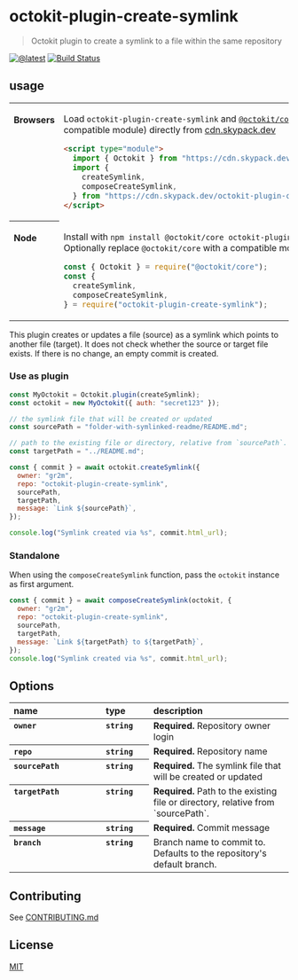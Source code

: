 # octokit-plugin-create-symlink

> Octokit plugin to create a symlink to a file within the same repository

[![@latest](https://img.shields.io/npm/v/octokit-plugin-create-symlink.svg)](https://www.npmjs.com/package/octokit-plugin-create-symlink)
[![Build Status](https://github.com/gr2m/octokit-plugin-create-symlink/workflows/Test/badge.svg)](https://github.com/gr2m/octokit-plugin-create-symlink/actions?query=workflow%3ATest+branch%3Amain)

## usage

<table>
<tbody valign=top align=left>
<tr><th>

Browsers

</th><td width=100%>

Load `octokit-plugin-create-symlink` and [`@octokit/core`](https://github.com/octokit/core.js) (or core-compatible module) directly from [cdn.skypack.dev](https://cdn.skypack.dev)

```html
<script type="module">
  import { Octokit } from "https://cdn.skypack.dev/@octokit/core";
  import {
    createSymlink,
    composeCreateSymlink,
  } from "https://cdn.skypack.dev/octokit-plugin-create-symlink";
</script>
```

</td></tr>
<tr><th>

Node

</th><td>

Install with `npm install @octokit/core octokit-plugin-create-symlink`. Optionally replace `@octokit/core` with a compatible module

```js
const { Octokit } = require("@octokit/core");
const {
  createSymlink,
  composeCreateSymlink,
} = require("octokit-plugin-create-symlink");
```

</td></tr>
</tbody>
</table>

This plugin creates or updates a file (source) as a symlink which points to another file (target). It does not check whether the source or target file exists. If there is no change, an empty commit is created.

### Use as plugin

```js
const MyOctokit = Octokit.plugin(createSymlink);
const octokit = new MyOctokit({ auth: "secret123" });

// the symlink file that will be created or updated
const sourcePath = "folder-with-symlinked-readme/README.md";

// path to the existing file or directory, relative from `sourcePath`.
const targetPath = "../README.md";

const { commit } = await octokit.createSymlink({
  owner: "gr2m",
  repo: "octokit-plugin-create-symlink",
  sourcePath,
  targetPath,
  message: `Link ${sourcePath}`,
});

console.log("Symlink created via %s", commit.html_url);
```

### Standalone

When using the `composeCreateSymlink` function, pass the `octokit` instance as first argument.

```js
const { commit } = await composeCreateSymlink(octokit, {
  owner: "gr2m",
  repo: "octokit-plugin-create-symlink",
  sourcePath,
  targetPath,
  message: `Link ${targetPath} to ${targetPath}`,
});
console.log("Symlink created via %s", commit.html_url);
```

## Options

<table width="100%">
  <thead align=left>
    <tr>
      <th width=150>
        name
      </th>
      <th width=70>
        type
      </th>
      <th>
        description
      </th>
    </tr>
  </thead>
  <tbody align=left valign=top>
    <tr>
      <th>
        <code>owner</code>
      </th>
      <th>
        <code>string</code>
      </th>
      <td>
        <strong>Required.</strong> Repository owner login
      </td>
    </tr>
    <tr>
      <th>
        <code>repo</code>
      </th>
      <th>
        <code>string</code>
      </th>
      <td>
        <strong>Required.</strong> Repository name
      </td>
    </tr>
    <tr>
      <th>
        <code>sourcePath</code>
      </th>
      <th>
        <code>string</code>
      </th>
      <td>
        <strong>Required.</strong> The symlink file that will be created or updated
      </td>
    </tr>
    <tr>
      <th>
        <code>targetPath</code>
      </th>
      <th>
        <code>string</code>
      </th>
      <td>
        <strong>Required.</strong> Path to the existing file or directory, relative from `sourcePath`.
      </td>
    </tr>
    <tr>
      <th>
        <code>message</code>
      </th>
      <th>
        <code>string</code>
      </th>
      <td>
        <strong>Required.</strong> Commit message
      </td>
    </tr>
    <tr>
      <th>
        <code>branch</code>
      </th>
      <th>
        <code>string</code>
      </th>
      <td>
        Branch name to commit to. Defaults to the repository's default branch.
      </td>
    </tr>
  </tbody>
</table>

## Contributing

See [CONTRIBUTING.md](CONTRIBUTING.md)

## License

[MIT](LICENSE)
